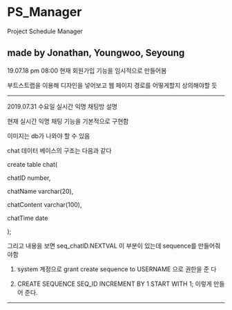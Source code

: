 # PS_Manager
Project Schedule Manager

made by Jonathan, Youngwoo, Seyoung
---
19.07.18 pm 08:00
현재 회원가입 기능을 임시적으로 만들어봄

부트스트랩을 이용해 디자인을 넣어보고 웹 페이지 경로를 어떻게할지 상의해야할 듯


---
2019.07.31 수요일 실시간 익명 채팅방 설명

현재 실시간 익명 채팅 기능을 기본적으로 구현함

이미지는 db가 나와야 할 수 있음

chat 데이터 베이스의 구조는 다음과 같다

create table chat(

  chatID number,
  
  chatName varchar(20),
  
  chatContent varchar(100),
  
  chatTime date
  
  );
  
그리고 내용을 보면 seq_chatID.NEXTVAL 이 부분이 있는데 sequence를 만들어줘야함

1. system 계정으로 grant create sequence to USERNAME 으로 권한을 준 다

2. CREATE SEQUENCE SEQ_ID INCREMENT BY 1 START WITH 1; 이렇게 만들어 준다.

---
